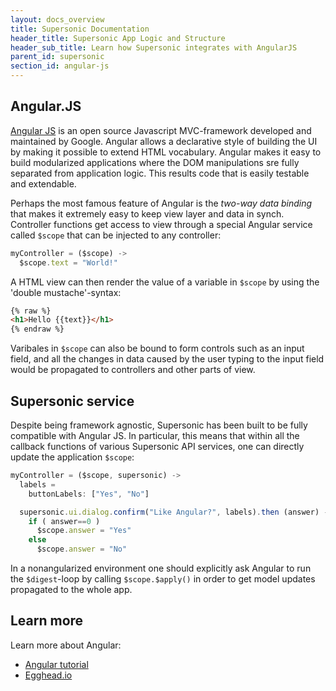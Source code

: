 ```yaml
---
layout: docs_overview
title: Supersonic Documentation
header_title: Supersonic App Logic and Structure
header_sub_title: Learn how Supersonic integrates with AngularJS
parent_id: supersonic
section_id: angular-js
---
```


## Angular.JS

[Angular JS](https://angularjs.org/) is an open source Javascript MVC-framework developed and maintained by Google. Angular allows a declarative style of building the UI by making it possible to extend HTML vocabulary. Angular makes it easy to build modularized applications where the DOM manipulations sre fully separated from application logic. This results code that is easily testable and extendable.

Perhaps the most famous feature of Angular is the _two-way data binding_
that makes it extremely easy to keep view layer and data in synch. Controller functions get access to view through a special Angular service called `$scope` that can be injected to any controller:

```js
myController = ($scope) ->
  $scope.text = "World!"
```

A HTML view can then render the value of a variable in `$scope` by using the 'double mustache'-syntax:


```html
{% raw %}
<h1>Hello {{text}}</h1>
{% endraw %}
```

Varibales in `$scope` can also be bound to form controls such as an input field, and all the changes in data caused by the user typing to the input field would be propagated to controllers and other parts of view.

## Supersonic service

Despite being framework agnostic, Supersonic has been built to be fully compatible with Angular JS. In particular, this means that within all the callback functions of various Supersonic API services, one can directly update the application `$scope`:

```js
myController = ($scope, supersonic) ->
  labels =
    buttonLabels: ["Yes", "No"]

  supersonic.ui.dialog.confirm("Like Angular?", labels).then (answer) ->
    if ( answer==0 )
      $scope.answer = "Yes"
    else
      $scope.answer = "No"
```

In a nonangularized environment one should explicitly ask Angular to run the `$digest`-loop by calling `$scope.$apply()` in order to get model updates propagated to the whole app.

## Learn more

Learn more about Angular:

 - [Angular tutorial](https://docs.angularjs.org/tutorial)
 - [Egghead.io](https://egghead.io/technologies/angularjs/)